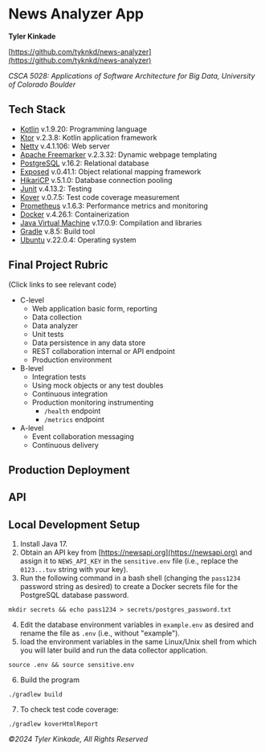 # News Analyzer App
**Tyler Kinkade**

[https://github.com/tyknkd/news-analyzer](https://github.com/tyknkd/news-analyzer)

_CSCA 5028: Applications of Software Architecture for Big Data, University of Colorado Boulder_

## Tech Stack
- [Kotlin](https://kotlinlang.org/) v.1.9.20: Programming language
- [Ktor](https://ktor.io/) v.2.3.8: Kotlin application framework
- [Netty](https://netty.io/) v.4.1.106: Web server
- [Apache Freemarker](https://freemarker.apache.org/) v.2.3.32: Dynamic webpage templating
- [PostgreSQL](https://www.postgresql.org/) v.16.2: Relational database
- [Exposed](https://github.com/JetBrains/Exposed) v.0.41.1: Object relational mapping framework
- [HikariCP](https://github.com/brettwooldridge/HikariCP) v.5.1.0: Database connection pooling
- [Junit](https://junit.org/junit5/) v.4.13.2: Testing
- [Kover](https://kotlin.github.io/kotlinx-kover/gradle-plugin/) v.0.7.5: Test code coverage measurement
- [Prometheus](https://prometheus.io/) v.1.6.3: Performance metrics and monitoring
- [Docker](https://www.docker.com/) v.4.26.1: Containerization
- [Java Virtual Machine](https://openjdk.org/) v.17.0.9: Compilation and libraries
- [Gradle](https://gradle.org/) v.8.5: Build tool
- [Ubuntu](https://ubuntu.com/) v.22.0.4: Operating system


## Final Project Rubric
(Click links to see relevant code)
- C-level
  - Web application basic form, reporting
  - Data collection
  - Data analyzer
  - Unit tests
  - Data persistence in any data store
  - REST collaboration internal or API endpoint
  - Production environment
- B-level
  - Integration tests
  - Using mock objects or any test doubles
  - Continuous integration
  - Production monitoring instrumenting
      - `/health` endpoint
      - `/metrics` endpoint
- A-level
  - Event collaboration messaging
  - Continuous delivery

## Production Deployment

## API

## Local Development Setup
1. Install Java 17.
2. Obtain an API key from [https://newsapi.org](https://newsapi.org) and assign it to `NEWS_API_KEY` in the `sensitive.env` file (i.e., replace the `0123...tuv` string with your key).
3. Run the following command in a bash shell (changing the `pass1234` password string as desired) to create a Docker secrets file for the PostgreSQL database password.
```shell
mkdir secrets && echo pass1234 > secrets/postgres_password.txt
```
4. Edit the database environment variables in `example.env` as desired and rename the file as `.env` (i.e., without "example").
5. load the environment variables in the same Linux/Unix shell from which you will later build and run the data collector application.
```shell
source .env && source sensitive.env
```
6. Build the program
```shell
./gradlew build
```
7. To check test code coverage:
```shell
./gradlew koverHtmlReport
```

_&copy;2024 Tyler Kinkade, All Rights Reserved_